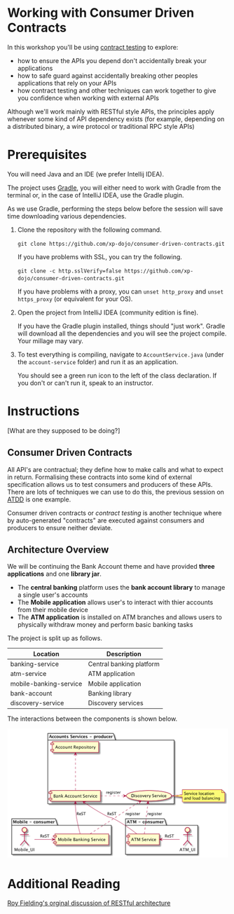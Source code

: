# Working with Consumer Driven Contracts

In this workshop you'll be using [contract testing](http://pact.io) to explore:

 * how to ensure the APIs you depend don't accidentally break your applications
 * how to safe guard against accidentally breaking other peoples applications that rely on your APIs
 * how contract testing and other techniques can work together to give you confidence when working with external APIs

Although we'll work mainly with RESTful style APIs, the principles apply whenever some kind of API dependency exists (for example, depending on a distributed binary, a wire protocol or traditional RPC style APIs)


# Prerequisites

You will need Java and an IDE (we prefer Intellij IDEA). 

The project uses [Gradle](https://gradle.org/), you will either need to work with Gradle from the terminal or, in the case of IntelliJ IDEA, use the Gradle plugin. 

As we use Gradle, performing the steps below before the session will save time downloading various dependencies.


1. Clone the repository with the following command.

   `git clone https://github.com/xp-dojo/consumer-driven-contracts.git`
  
   If you have problems with SSL, you can try the following.
   
   `git clone -c http.sslVerify=false https://github.com/xp-dojo/consumer-driven-contracts.git`
   
   If you have problems with a proxy, you can `unset http_proxy` and `unset https_proxy` (or equivalent for your OS).

1. Open the project from IntelliJ IDEA (community edition is fine). 

   If you have the Gradle plugin installed, things should "just work". Gradle will download all the dependencies and you will see the project compile. Your millage may vary.

1. To test everything is compiling, navigate to `AccountService.java` (under the `account-service` folder) and run it as an application.

   You should see a green run icon to the left of the class declaration. If you don't or can't run it, speak to an instructor.


# Instructions

[What are they supposed to be doing?]


## Consumer Driven Contracts

All API's are contractual; they define how to make calls and what to expect in return. Formalising these contracts into some kind of external specification allows us to test consumers and producers of these APIs. There are lots of techniques we can use to do this, the previous session on [ATDD](https://github.com/xp-dojo/atdd-bank-account) is one example.

Consumer driven contracts or _contract testing_ is another technique where by auto-generated "contracts" are executed against consumers and producers to ensure neither deviate.


## Architecture Overview

We will be continuing the Bank Account theme and have provided **three applications** and one **library jar**. 

 * The **central banking** platform uses the **bank account library** to manage a single user's accounts
 * The **Mobile application** allows user's to interact with thier accounts from their mobile device
 * The **ATM application** is installed on ATM branches and allows users to physically withdraw money and perform basic banking tasks
 
 
The project is split up as follows.

| Location               | Description              |
|------------------------|--------------------------|
| banking-service        | Central banking platform |
| atm-service            | ATM application          |
| mobile-banking-service | Mobile application       |
| bank-account           | Banking library          |
| discovery-service      | Discovery services       |


The interactions between the components is shown below.

![](architecture.png)




# Additional Reading

[Roy Fielding's orginal discussion of RESTful architecture](https://www.ics.uci.edu/~fielding/pubs/dissertation/rest_arch_style.htm)  
